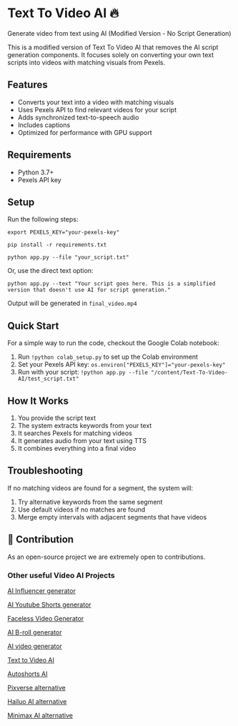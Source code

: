 # Text To Video AI 🔥

Generate video from text using AI (Modified Version - No Script Generation)

This is a modified version of Text To Video AI that removes the AI script generation components. It focuses solely on converting your own text scripts into videos with matching visuals from Pexels.

## Features

- Converts your text into a video with matching visuals
- Uses Pexels API to find relevant videos for your script
- Adds synchronized text-to-speech audio
- Includes captions
- Optimized for performance with GPU support

## Requirements

- Python 3.7+
- Pexels API key

## Setup

Run the following steps:

```
export PEXELS_KEY="your-pexels-key"

pip install -r requirements.txt

python app.py --file "your_script.txt"
```

Or, use the direct text option:

```
python app.py --text "Your script goes here. This is a simplified version that doesn't use AI for script generation."
```

Output will be generated in `final_video.mp4`

## Quick Start

For a simple way to run the code, checkout the Google Colab notebook:

1. Run `!python colab_setup.py` to set up the Colab environment
2. Set your Pexels API key: `os.environ["PEXELS_KEY"]="your-pexels-key"`
3. Run with your script: `!python app.py --file "/content/Text-To-Video-AI/test_script.txt"`

## How It Works

1. You provide the script text
2. The system extracts keywords from your text
3. It searches Pexels for matching videos
4. It generates audio from your text using TTS
5. It combines everything into a final video

## Troubleshooting

If no matching videos are found for a segment, the system will:
1. Try alternative keywords from the same segment
2. Use default videos if no matches are found
3. Merge empty intervals with adjacent segments that have videos

## 💁 Contribution

As an open-source project we are extremely open to contributions.

### Other useful Video AI Projects

[AI Influencer generator](https://github.com/SamurAIGPT/AI-Influencer-Generator)

[AI Youtube Shorts generator](https://github.com/SamurAIGPT/AI-Youtube-Shorts-Generator/)

[Faceless Video Generator](https://github.com/SamurAIGPT/Faceless-Video-Generator)

[AI B-roll generator](https://github.com/Anil-matcha/AI-B-roll)

[AI video generator](https://www.vadoo.tv/ai-video-generator)

[Text to Video AI](https://www.vadoo.tv/text-to-video-ai)

[Autoshorts AI](https://www.vadoo.tv/autoshorts-ai)

[Pixverse alternative](https://www.vadoo.tv/pixverse-ai)

[Hailuo AI alternative](https://www.vadoo.tv/hailuo-ai)

[Minimax AI alternative](https://www.vadoo.tv/minimax-ai)
